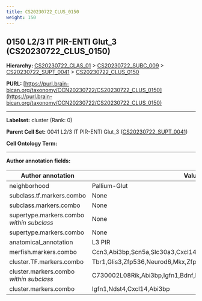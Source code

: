 ```yaml
---
title: CS20230722_CLUS_0150
weight: 150
---
```

## 0150 L2/3 IT PIR-ENTl Glut_3 (CS20230722_CLUS_0150)
<b>Hierarchy: </b>
[CS20230722_CLAS_01](../CS20230722_CLAS_01) >
[CS20230722_SUBC_009](../CS20230722_SUBC_009) >
[CS20230722_SUPT_0041](../CS20230722_SUPT_0041) >
[CS20230722_CLUS_0150](../CS20230722_CLUS_0150)

**PURL:** [https://purl.brain-bican.org/taxonomy/CCN20230722/CS20230722_CLUS_0150](https://purl.brain-bican.org/taxonomy/CCN20230722/CS20230722_CLUS_0150)

---


**Labelset:** cluster (Rank: 0)

**Parent Cell Set:** 0041 L2/3 IT PIR-ENTl Glut_3 ([CS20230722_SUPT_0041](../CS20230722_SUPT_0041))



**Cell Ontology Term:** 

[MARKER GENES.]: #


---

[TRANSFERRED ANNOTATIONS.]: #


[AUTHOR ANNOTATION FIELDS.]: #


**Author annotation fields:**

| Author annotation | Value |
|-------------------|-------|
|neighborhood|Pallium-Glut|
|subclass.tf.markers.combo|None|
|subclass.markers.combo|None|
|supertype.markers.combo _within subclass_|None|
|supertype.markers.combo|None|
|anatomical_annotation|L3 PIR|
|merfish.markers.combo|Ccn3,Abi3bp,Scn5a,Slc30a3,Cxcl14,Igfbp6,Tmem215,Hs3st4,Hs3st2|
|cluster.TF.markers.combo|Tbr1,Glis3,Zfp536,Neurod6,Mkx,Zfp618|
|cluster.markers.combo _within subclass_|C730002L08Rik,Abi3bp,Igfn1,Bdnf,Hs3st2,Pou3f2|
|cluster.markers.combo|Igfn1,Ndst4,Cxcl14,Abi3bp|
